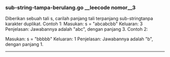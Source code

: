 
### sub-string-tampa-berulang.go __leecode nomor__3
Diberikan sebuah tali s, carilah panjang tali terpanjang sub-stringtanpa karakter duplikat.
Contoh 1:
Masukan: s = "abcabcbb"
 Keluaran: 3
 Penjelasan: Jawabannya adalah "abc", dengan panjang 3.
Contoh 2:

Masukan: s = "bbbbb"
 Keluaran: 1
 Penjelasan: Jawabannya adalah "b", dengan panjang 1.


--- 


